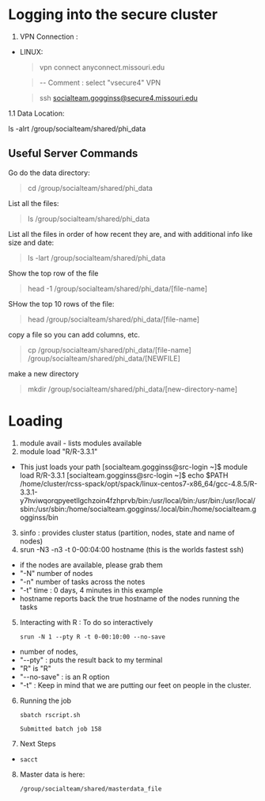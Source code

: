 # Logging into the secure cluster

1. VPN Connection : 
 - LINUX: 
   > vpn connect anyconnect.missouri.edu
   
    > -- Comment : select "vsecure4" VPN
   
   > ssh socialteam.gogginss@secure4.missouri.edu

1.1 Data Location: 

ls -alrt /group/socialteam/shared/phi_data

## Useful Server Commands

Go do the data directory: 
> cd  /group/socialteam/shared/phi_data

List all the files: 
> ls  /group/socialteam/shared/phi_data

List all the files in order of how recent they are, and with additional info like size and date: 
> ls -lart  /group/socialteam/shared/phi_data

Show the top row of the file
> head -1  /group/socialteam/shared/phi_data/[file-name]

SHow the top 10 rows of the file: 
> head  /group/socialteam/shared/phi_data/[file-name]

copy a file so you can add columns, etc. 
> cp  /group/socialteam/shared/phi_data/[file-name]  /group/socialteam/shared/phi_data/[NEWFILE]

make a new directory
> mkdir  /group/socialteam/shared/phi_data/[new-directory-name]


# Loading

1. module avail - lists modules available
2. module load "R/R-3.3.1"
 - This just loads your path [socialteam.gogginss@src-login ~]$ module load R/R-3.3.1
[socialteam.gogginss@src-login ~]$ echo $PATH
/home/cluster/rcss-spack/opt/spack/linux-centos7-x86_64/gcc-4.8.5/R-3.3.1-y7hviwqorqpyeetllgchzoin4fzhprvb/bin:/usr/local/bin:/usr/bin:/usr/local/sbin:/usr/sbin:/home/socialteam.gogginss/.local/bin:/home/socialteam.gogginss/bin
3. sinfo : provides cluster status (partition, nodes, state and name of nodes)
4. srun -N3 -n3 -t 0-00:04:00 hostname (this is the worlds fastest ssh)
 - if the nodes are available, please grab them
 - "-N" number of nodes
 - "-n" number of tasks across the notes
 - "-t" time : 0 days, 4 minutes in this example
 - hostname reports back the true hostname of the nodes running the tasks

5. Interacting with R : To do so interactively

      `srun -N 1 --pty R -t 0-00:10:00 --no-save`
 - number of nodes,
 - "--pty" : puts the result back to my terminal
 - "R"  is "R"
 - "--no-save" : is an R option
 - "-t" : Keep in mind that we are putting our feet on people in the cluster.

6. Running the job

    `sbatch rscript.sh`

    `Submitted batch job 158`

7. Next Steps
 - `sacct`

8. Master data is here:

    `/group/socialteam/shared/masterdata_file`
